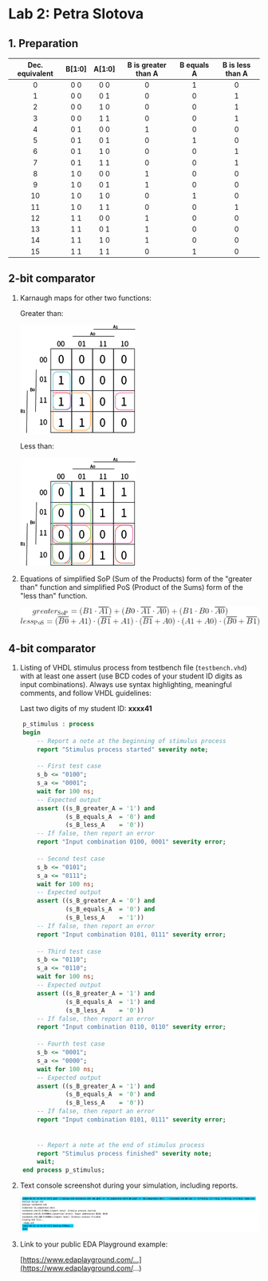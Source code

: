 # Lab 2: Petra Slotova

## 1. Preparation

| **Dec. equivalent** | **B[1:0]** | **A[1:0]** | **B is greater than A** | **B equals A** | **B is less than A** |
| :-: | :-: | :-: | :-: | :-: | :-: |
| 0 | 0 0 | 0 0 | 0 | 1 | 0 |
| 1 | 0 0 | 0 1 | 0 | 0 | 1 |
| 2 | 0 0 | 1 0 | 0 | 0 | 1 |
| 3 | 0 0 | 1 1 | 0 | 0 | 1 |
| 4 | 0 1 | 0 0 | 1 | 0 | 0 |
| 5 | 0 1 | 0 1 | 0 | 1 | 0 |
| 6 | 0 1 | 1 0 | 0 | 0 | 1 |
| 7 | 0 1 | 1 1 | 0 | 0 | 1 |
| 8 | 1 0 | 0 0 | 1 | 0 | 0 |
| 9 | 1 0 | 0 1 | 1 | 0 | 0 |
| 10 | 1 0 | 1 0 | 0 | 1 | 0 |
| 11 | 1 0 | 1 1 | 0 | 0 | 1 |
| 12 | 1 1 | 0 0 | 1 | 0 | 0 |
| 13 | 1 1 | 0 1 | 1 | 0 | 0 |
| 14 | 1 1 | 1 0 | 1 | 0 | 0 |
| 15 | 1 1 | 1 1 | 0 | 1 | 0 |

## 2-bit comparator

1. Karnaugh maps for other two functions:

   Greater than:

   ![K-maps](images/greaterthan.png)

   Less than:

   ![K-maps](images/lessthan.png)

2. Equations of simplified SoP (Sum of the Products) form of the "greater than" function and simplified PoS (Product of the Sums) form of the "less than" function.

   ![Logic functions](images/equation.png)

## 4-bit comparator

1. Listing of VHDL stimulus process from testbench file (`testbench.vhd`) with at least one assert (use BCD codes of your student ID digits as input combinations). Always use syntax highlighting, meaningful comments, and follow VHDL guidelines:

   Last two digits of my student ID: **xxxx41**

```vhdl
    p_stimulus : process
    begin
        -- Report a note at the beginning of stimulus process
        report "Stimulus process started" severity note;

        -- First test case
        s_b <= "0100"; 
        s_a <= "0001"; 
        wait for 100 ns;
        -- Expected output
        assert ((s_B_greater_A = '1') and
                (s_B_equals_A  = '0') and
                (s_B_less_A    = '0'))
        -- If false, then report an error
        report "Input combination 0100, 0001" severity error;
        
        -- Second test case
        s_b <= "0101"; 
        s_a <= "0111"; 
        wait for 100 ns;
        -- Expected output
        assert ((s_B_greater_A = '0') and
                (s_B_equals_A  = '0') and
                (s_B_less_A    = '1'))
        -- If false, then report an error
        report "Input combination 0101, 0111" severity error;
        
        -- Third test case
        s_b <= "0110"; 
        s_a <= "0110"; 
        wait for 100 ns;
        -- Expected output
        assert ((s_B_greater_A = '1') and
                (s_B_equals_A  = '1') and
                (s_B_less_A    = '0'))
        -- If false, then report an error
        report "Input combination 0110, 0110" severity error;
        
        -- Fourth test case
        s_b <= "0001"; 
        s_a <= "0000"; 
        wait for 100 ns;
        -- Expected output
        assert ((s_B_greater_A = '1') and
                (s_B_equals_A  = '0') and
                (s_B_less_A    = '0'))
        -- If false, then report an error
        report "Input combination 0101, 0111" severity error;
		

        -- Report a note at the end of stimulus process
        report "Stimulus process finished" severity note;
        wait;
    end process p_stimulus;
```

2. Text console screenshot during your simulation, including reports.

   ![Console screenshot](images/console.png)

3. Link to your public EDA Playground example:

   [https://www.edaplayground.com/...](https://www.edaplayground.com/...)
